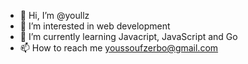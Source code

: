 - 👋 Hi, I’m @youllz
- 👀 I’m interested in web development
- 🌱 I’m currently learning Javacript, JavaScript and Go 
- 📫 How to reach me youssoufzerbo@gmail.com

<!---
youllz/youllz is a ✨ special ✨ repository because its `README.md` (this file) appears on your GitHub profile.
You can click the Preview link to take a look at your changes.
--->
